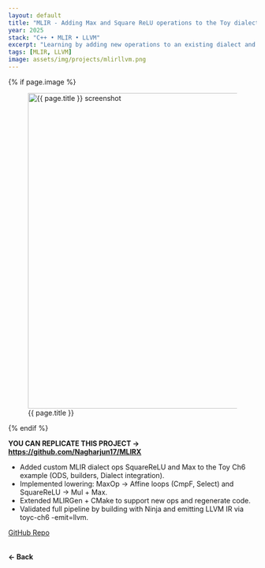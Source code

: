 ```yaml
---
layout: default
title: "MLIR - Adding Max and Square ReLU operations to the Toy dialect and Lowering to LLVM"
year: 2025
stack: "C++ • MLIR • LLVM"
excerpt: "Learning by adding new operations to an existing dialect and lowering it down to LLVM."
tags: [MLIR, LLVM]
image: assets/img/projects/mlirllvm.png
---
```


{% if page.image %}
<figure>
  <img src="{{ page.image | relative_url }}" alt="{{ page.title }} screenshot"
     loading="lazy" width="640" style="height:auto;">
  <figcaption>{{ page.title }}</figcaption>
</figure>
{% endif %}

**YOU CAN REPLICATE THIS PROJECT -> https://github.com/Nagharjun17/MLIRX**

* Added custom MLIR dialect ops SquareReLU and Max to the Toy Ch6 example (ODS, builders, Dialect integration).
* Implemented lowering: MaxOp → Affine loops (CmpF, Select) and SquareReLU → Mul + Max.
* Extended MLIRGen + CMake to support new ops and regenerate code.
* Validated full pipeline by building with Ninja and emitting LLVM IR via toyc-ch6 -emit=llvm.

[GitHub Repo](https://github.com/Nagharjun17/MLIRX)

<div style="margin-top: 2rem;">
  <a href="/learning" style="text-decoration: none; font-weight: bold;">← Back</a>
</div>
